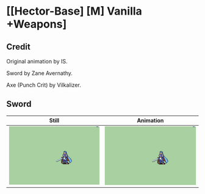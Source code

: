 # [\[Hector-Base\] \[M\] Vanilla +Weapons]

## Credit

Original animation by IS.

Sword by Zane Avernathy.

Axe (Punch Crit) by Vilkalizer.
	
## Sword

| Still | Animation |
| :---: | :-------: |
| ![Sword still](./Sword_000.png) | ![Sword animation](./Sword.gif) |
